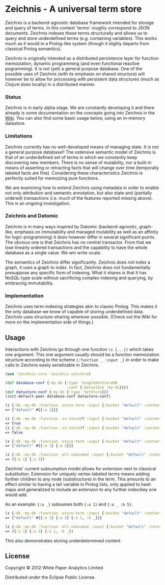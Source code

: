 # Zeichnis - A universal term store

Zeichnis is a backend-agnostic database framework intended for storage and query of terms. In this context 'terms' roughly correspond to JSON documents. Zeichnis indexes these terms structurally and allows us to query and store underdefined terms (e.g. containing variables). This works much as it would in a Prolog-like system (though it slighly departs from classical Prolog semantics).

Zeichnis is originally intended as a distributed persistence layer for function memoization, dynamic programming (and even functional reactive pogramming). It is not (yet) a general purpose database. One of the possible uses of Zeichnis (with its emphasis on shared structure) will however be to allow for processing with persistent data structures (much as Clojure does locally) in a distributed manner.

### Status

Zeichnis is in early alpha stage. We are constantly developing it and there already is some documentation on the concepts going into Zeichnis in the [Wiki](https://github.com/werg/zeichnis/wiki). You can also find some basic usage below, using an in-memory datastore.

### Limitations

Zeichnis currently has no well-developed means of managing state. It is not a general purpose database!!
The ostensive semantic model of Zeichnis is that of an underdefined set of terms in which we constantly keep discovering new members. There is no sense of mutability, nor a built-in means of asserting or retracting facts that will change over time (temporally labeled facts are fine). Considering these characteristics Zeichnis is perfectly suited for memoizing pure functions.

We are examining how to extend Zeichnis using metadata in order to enable not only attribution and semantic annotation, but also state and (partially ordered) transactions (i.e. much of the features reported missing above). This is an ongoing investigation.

### Zeichnis and Datomic

Zeichnis is in many ways inspired by Datomic (backend-agnostic, graph-like, emphasis on immutability and managed mutability as well as an affinity for logic-programming) it does however differ in several significant points. The obvious one is that Zeichnis has no central transactor. From that we lose linearly ordered transactions and the capability to have the whole database as a single value. We win write-scale.

The semantics of Zeichnis differ significantly. Zeichnis does not index a graph, it uses a graph to index. In fact, Zeichnis does not fundamentally presuppose any specific form of indexing. What it shares is that it has NoSQL-type scale without sacrificing complex indexing and querying, by embracing immutabiltiy.


### Implementation

Zeichnis uses term-indexing strategies akin to classic Prolog. This makes it the only database we know of capable of storing underdefined data. Zeichnis uses structure-sharing wherever possible. (Check out the Wiki for more on the implementation side of things.)

## Usage

Interactions with Zeichnis go through one function `(z {...})` which takes one argument. This one argument usually should be a function memoization structure according to the scheme `{:function _ :input _}` in order to make calls to Zeichnis easily serializable in Zeichnis.

```clojure
(use 'zeichnis.core 'zeichnis.setstore)

(def database-conf {:my-db {:type 'SingleSetStoreDB 
                            :conf {:datastore :my-ds}}})
(def datastore-conf {:my-ds {:type 'SetStore}})
(init-default-peer database-conf datastore-conf)

(z {:db :my-db :function :store-term :input {:bucket "default" :content {:a 1}}})
=> {"default" #{{:a 1}}}

(z {:db :my-db :function :is-stored? :input {:bucket "default" :content {:a 1}}})
=> true
(z {:db :my-db :function :is-stored? :input {:bucket "default" :content {:a 2}}})
=> false

(z {:db :my-db :function :store-term :input {:bucket "default" :content {:a 2}}})
=> {"default" #{{:a 1} {:a 2}}}

(z {:db :my-db :function :all-subsumed :input {:bucket "default" :content {:a '_}}})
=> ({:a 1} {:a 2})
```

Zeichnis' current subsumption model allows for _extension_ next to classical substitution. Extension for uniquely vertex-labeled terms means adding further children to any node (substructure) in the term. This amounts to an effect similar to having a tail variable in Prolog lists, only applied to hash maps and generalized to include an extension to any further index/key one would add.

As an example: `{:a _}` subsumes both `{:a 1}` and `{:a _ :b 5}`.

```clojure
(z {:db :my-db :function :store-term :input {:bucket "default" :content {:a 1 :b '_}}})
=> {"default" #{{:a 1} {:a 2} {:a 1, :b _}}}

(z {:db :my-db :function :all-subsumed :input {:bucket "default" :content {:a '_}}})
=> ({:a 1} {:a 2} {:a 1, :b _})
```

This also demonstrates storing underdetermined content.



## License

Copyright © 2012 White Paper Analytics Limited

Distributed under the Eclipse Public License.
